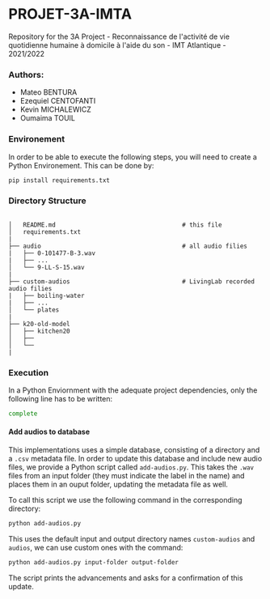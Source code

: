 # PROJET-3A-IMTA

Repository for the 3A Project - Reconnaissance de l'activité de vie quotidienne humaine à domicile à l'aide du son - IMT Atlantique - 2021/2022

### Authors:

<ul>
  <li>Mateo BENTURA</li>
  <li>Ezequiel CENTOFANTI</li>
  <li>Kevin MICHALEWICZ</li>
  <li>Oumaima TOUIL</li>
</ul>

### Environement 

In order to be able to execute the following steps, you will need to create a Python Environement.
This can be done by:

```bash
pip install requirements.txt
```

### Directory Structure

```

│   README.md                                   # this file
│   requirements.txt     
|
├── audio                                       # all audio filies
|   ├── 0-101477-B-3.wav
|   ├── ...
│   └── 9-LL-S-15.wav           
|
├── custom-audios                               # LivingLab recorded audio filies
|   ├── boiling-water  
|   ├── ...
│   └── plates  
|
├── k20-old-model       
│   ├── kitchen20                    
│   ├──                        
│   └──                               
|                          
```

### Execution 

In a Python Enviornment with the adequate project dependencies, only the following line has to be written:

```bash
complete
```
#### Add audios to database
This implementations uses a simple database, consisting of a directory and a `.csv` metadata file. In order to update this database and include new audio files, we provide a Python script called `add-audios.py`. This takes the `.wav` files from an input folder (they must indicate the label in the name) and places them in an ouput folder, updating the metadata file as well.

To call this script we use the following command in the corresponding directory:
```bash
python add-audios.py
```
This uses the default input and output directory names `custom-audios` and `audios`, we can use custom ones with the command:
```bash
python add-audios.py input-folder output-folder
```
The script prints the advancements and asks for a confirmation of this update.
